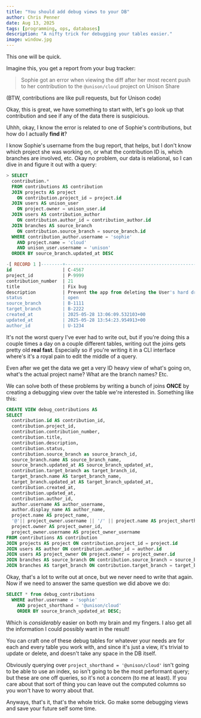 ```yaml
---
title: "You should add debug views to your DB"
author: Chris Penner
date: Aug 13, 2025
tags: [programming, ops, databases]
description: "A nifty trick for debugging your tables easier."
image: window.jpg
---
```


This one will be quick.

Imagine this, you get a report from your bug tracker: 

> Sophie got an error when viewing the diff after her most recent push to her contribution to the `@unison/cloud` project on Unison Share

(BTW, contributions are like pull requests, but for Unison code)

Okay, this is great, we have something to start with, let's go look up that contribution and see if any of the data there is suspicious.

Uhhh, okay, I know the error is related to one of Sophie's contributions, but how do I actually **find it**?

I know Sophie's username from the bug report, that helps, but I don't know which project she was working on, or what the contribution ID is, which branches are involved, etc. Okay no problem, our data is relational, so I can dive in and figure it out with a query:

```sql
> SELECT 
  contribution.* 
  FROM contributions AS contribution
  JOIN projects AS project 
    ON contribution.project_id = project.id
  JOIN users AS unison_user 
    ON project.owner = unison_user.id
  JOIN users AS contribution_author 
    ON contribution.author_id = contribution_author.id
  JOIN branches AS source_branch 
    ON contribution.source_branch = source_branch.id
  WHERE contribution_author.username = 'sophie'
    AND project.name = 'cloud'
    AND unison_user.username = 'unison'
  ORDER BY source_branch.updated_at DESC

-[ RECORD 1 ]--------+----------------------------------------------------
id                   | C-4567
project_id           | P-9999
contribution_number  | 21
title                | Fix bug
description          | Prevent the app from deleting the User's hard drive
status               | open
source_branch        | B-1111
target_branch        | B-2222
created_at           | 2025-05-28 13:06:09.532103+00
updated_at           | 2025-05-28 13:54:23.954913+00
author_id            | U-1234
```

It's not the worst query I've ever had to write out, but if you're doing this a couple times a day on a couple different tables, 
writing out the joins gets pretty old **real fast**.
Especially so if you're writing it in a CLI interface where's it's a royal pain to edit the middle of a query.

Even after we get the data we get a very ID heavy view of what's going on, what's the 
actual project name? What are the branch names? Etc. 

We can solve both of these problems by writing a bunch of joins **ONCE** by creating a debugging view
over the table we're interested in. Something like this:

```sql
CREATE VIEW debug_contributions AS
SELECT 
  contribution.id AS contribution_id,
  contribution.project_id,
  contribution.contribution_number,
  contribution.title,
  contribution.description,
  contribution.status,
  contribution.source_branch as source_branch_id,
  source_branch.name AS source_branch_name,
  source_branch.updated_at AS source_branch_updated_at,
  contribution.target_branch as target_branch_id,
  target_branch.name AS target_branch_name,
  target_branch.updated_at AS target_branch_updated_at,
  contribution.created_at,
  contribution.updated_at,
  contribution.author_id,
  author.username AS author_username,
  author.display_name AS author_name,
  project.name AS project_name,
  '@'|| project_owner.username || '/' || project.name AS project_shorthand,
  project.owner AS project_owner_id,
  project_owner.username AS project_owner_username
FROM contributions AS contribution
JOIN projects AS project ON contribution.project_id = project.id
JOIN users AS author ON contribution.author_id = author.id
JOIN users AS project_owner ON project.owner = project_owner.id
JOIN branches AS source_branch ON contribution.source_branch = source_branch.id
JOIN branches AS target_branch ON contribution.target_branch = target_branch.id;
```

Okay, that's a lot to write out at once, but we never need to write that again. 
Now if we need to answer the same question we did above we do:

```sql
SELECT * from debug_contributions 
  WHERE author.username = 'sophie'
    AND project_shorthand = '@unison/cloud'
    ORDER BY source_branch_updated_at DESC;
```

Which is _considerably_ easier on both my brain and my fingers.
I also get all the information I could possibly want in the result!

You can craft one of these debug tables for whatever your needs are for each and every table you work with,
and since it's just a view, it's trivial to update or delete, and doesn't take any space in the DB itself.

Obviously querying over `project_shorthand = '@unison/cloud'` isn't going to be able to use an index, so isn't going to be the most performant query; but these are one off queries, so it's not a concern (to me at least). If you care about that sort of thing you can leave out the computed columns so you won't have to worry about that.

Anyways, that's it, that's the whole trick. Go make some debugging views and save your future self some time.
